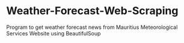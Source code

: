 # Weather-Forecast-Web-Scraping
Program to get weather forecast news from Mauritius Meteorological Services Website using BeautifulSoup
